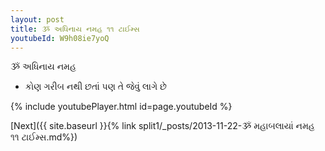 ```yaml
---
layout: post
title: ૐ અધિનાય નમહ ૧૧ ટાઈમ્સ
youtubeId: W9h08ie7yoQ
---
```

 
 
 ૐ અધિનાય નમહ  
 
 -  કોણ ગરીબ નથી છતાં પણ તે જેવું લાગે છે 
 
  
 
  
 
 
 
 
 
 


{% include youtubePlayer.html id=page.youtubeId %}
 
[Next]({{ site.baseurl }}{% link  split1/_posts/2013-11-22-ૐ મહાબલાયાં નમહ ૧૧ ટાઈમ્સ.md%})
 
